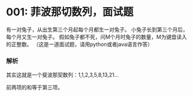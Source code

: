 # 001: 菲波那切数列，面试题
有一对兔子，从出生第三个月起每个月都生一对兔子。
小兔子长到第三个月后，每个月又生一对兔子。
假如兔子都不死，问M个月时兔子的数量，M为键盘读入的正整数。
（这是一道面试题，请用python或者java语言作答）

### 解析
其实这就是一个斐波那契数列：1,1,2,3,5,8,13,21...

前两项的和等于第三项。
